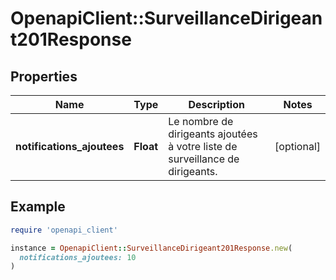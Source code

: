 # OpenapiClient::SurveillanceDirigeant201Response

## Properties

| Name | Type | Description | Notes |
| ---- | ---- | ----------- | ----- |
| **notifications_ajoutees** | **Float** | Le nombre de dirigeants ajoutées à votre liste de surveillance de dirigeants. | [optional] |

## Example

```ruby
require 'openapi_client'

instance = OpenapiClient::SurveillanceDirigeant201Response.new(
  notifications_ajoutees: 10
)
```

